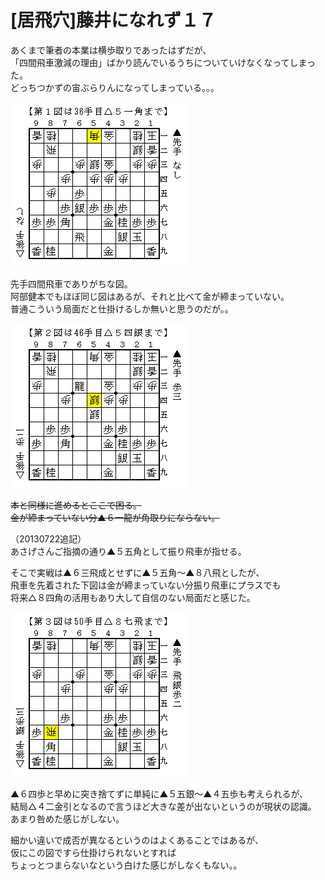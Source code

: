 # [居飛穴]藤井になれず１７  

あくまで筆者の本業は横歩取りであったはずだが、  
「四間飛車激減の理由」ばかり読んでいるうちについていけなくなってしまった。  
どっちつかずの宙ぶらりんになってしまっている。。。  


![](images/20130721043728.png)  

先手四間飛車でありがちな図。  
阿部健本でもほぼ同じ図はあるが、それと比べて金が締まっていない。  
普通こういう局面だと仕掛けるしか無いと思うのだが。。  

![](images/20130721043726.png)  

<del>本と同様に進めるとここで困る。  
金が締まっていない分▲６一龍が角取りにならない。</del>  

（20130722追記）  
あさげさんご指摘の通り▲５五角として振り飛車が指せる。  


そこで実戦は▲６三飛成とせずに▲５五角～▲８八飛としたが、  
飛車を先着された下図は金が締まっていない分振り飛車にプラスでも  
将来△８四角の活用もあり大して自信のない局面だと感じた。  

![](images/20130721043725.png)  

▲６四歩と早めに突き捨てずに単純に▲５五銀～▲４五歩も考えられるが、  
結局△４二金引となるので言うほど大きな差が出ないというのが現状の認識。  
あまり咎めた感じがしない。  


細かい違いで成否が異なるというのはよくあることではあるが、  
仮にこの図ですら仕掛けられないとすれば  
ちょっとつまらないなという白けた感じがしなくもない。。  
